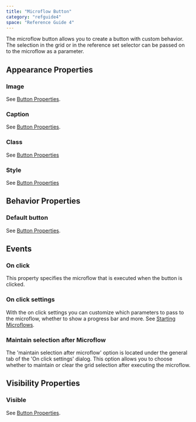 ```yaml
---
title: "Microflow Button"
category: "refguide4"
space: "Reference Guide 4"
---
```

The microflow button allows you to create a button with custom behavior. The selection in the grid or in the reference set selector can be passed on to the microflow as a parameter.

## Appearance Properties

### Image

See [Button Properties](button-properties).

### Caption

See [Button Properties](button-properties).

### Class

See [Button Properties](button-properties)

### Style

See [Button Properties](button-properties)

## Behavior Properties

### Default button

See [Button Properties](button-properties).

## Events

### On click

This property specifies the microflow that is executed when the button is clicked.

### On click settings

With the on click settings you can customize which parameters to pass to the microflow, whether to show a progress bar and more. See [Starting Microflows](starting-microflows).

### Maintain selection after Microflow

The 'maintain selection after microflow' option is located under the general tab of the 'On click settings' dialog. This option allows you to choose whether to maintain or clear the grid selection after executing the microflow.

## Visibility Properties

### Visible

See [Button Properties](button-properties).